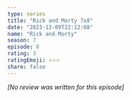```yaml
---
type: series
title: "Rick and Morty 7x8"
date: "2023-12-09T22:12:08"
name: "Rick and Morty"
season: 7
episode: 8
rating: 3
ratingEmoji: ⭐️⭐️⭐️
share: false
---
```


*[No review was written for this episode]*
